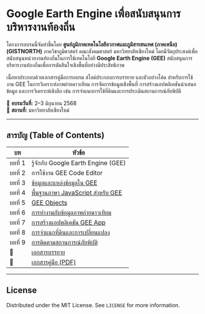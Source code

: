 # Google Earth Engine เพื่อสนับสนุนการบริหารงานท้องถิ่น


โครงการอบรมนี้จัดทำขึ้นโดย **ศูนย์ภูมิภาคเทคโนโลยีอวกาศและภูมิสารสนเทศ (ภาคเหนือ) (GISTNORTH)** ภาควิชาภูมิศาสตร์ คณะสังคมศาสตร์ มหาวิทยาลัยเชียงใหม่ โดยมีวัตถุประสงค์เพื่อสนับสนุนหน่วยงานท้องถิ่นในการใช้เทคโนโลยี **Google Earth Engine (GEE)** สนับสนุนการบริหารงานท้องถิ่นเพื่อการตัดสินใจเชิงพื้นที่อย่างมีประสิทธิภาพ

เนื้อหาประกอบด้วยเอกสารคู่มือการอบรม สไลด์ประกอบการบรรยาย และตัวอย่างโค้ด สำหรับการใช้งาน GEE ในการวิเคราะห์ภาพถ่ายดาวเทียม การจัดการข้อมูลเชิงพื้นที่ การสร้างแอปพลิเคชันนำเสนอข้อมูล และการวิเคราะห์เชิงลึก เช่น การจำแนกการใช้ที่ดินและการประเมินสถานการณ์ภัยพิบัติ

📅 **อบรมวันที่:** 2–3 มิถุนายน 2568  
📍 **สถานที่:** มหาวิทยาลัยเชียงใหม่  

---

## สารบัญ (Table of Contents)

| บท | หัวข้อ |
|----|--------|
| บทที่ 1 | รู้จักกับ Google Earth Engine (GEE) 
| บทที่ 2 | การใช้งาน GEE Code Editor  
| บทที่ 3 | [ข้อมูลและแหล่งข้อมูลใน GEE](https://github.com/gistnorth/gistnorth_gee/blob/main/gee_workshop_chapter3.md) 
| บทที่ 4 | [พื้นฐานภาษา JavaScript สำหรับ GEE](https://github.com/gistnorth/gistnorth_gee/blob/main/gee_workshop_chapter4.md) 
| บทที่ 5 | [GEE Objects](https://github.com/gistnorth/gistnorth_gee/blob/main/gee_workshop_chapter5.md) 
| บทที่ 6 | [การทำงานกับข้อมูลภาพถ่ายดาวเทียม](https://github.com/gistnorth/gistnorth_gee/blob/main/gee_workshop_chapter6.md) 
| บทที่ 7 | [การสร้างแอปพลิเคชัน GEE App](https://github.com/gistnorth/gistnorth_gee/blob/main/gee_workshop_chapter7.md) 
| บทที่ 8 | [การจำแนกที่ดินและการเปลี่ยนแปลง](https://github.com/gistnorth/gistnorth_gee/blob/main/gee_workshop_chapter8.md) 
| บทที่ 9 | [การติดตามสถานการณ์ภัยพิบัติ](https://github.com/gistnorth/gistnorth_gee/blob/main/gee_workshop_chapter9.md) 
| 🔗 | [เอกสารบรรยาย](https://github.com/gistnorth/gistnorth_gee/blob/main/document/gee_workshop_ppt.pdf) 
| 📄 | [เอกสารคู่มือ (PDF)](https://github.com/gistnorth/gistnorth_gee/blob/main/document/gee_workshop_doc.pdf) 

---

## License

Distributed under the MIT License. See `LICENSE` for more information.

